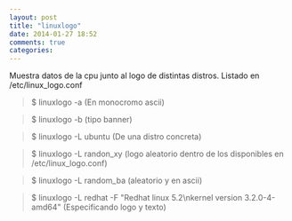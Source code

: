 ```yaml
---
layout: post
title: "linuxlogo"
date: 2014-01-27 18:52
comments: true
categories: 
---
```

Muestra datos de la cpu junto al logo de distintas distros. Listado en /etc/linux_logo.conf

>$ linuxlogo -a (En monocromo ascii)

>$ linuxlogo -b (tipo banner)

>$ linuxlogo -L ubuntu (De una distro concreta)

>$ linuxlogo -L randon_xy (logo aleatorio dentro de los disponibles en /etc/linux_logo.conf)

>$ linuxlogo -L random_ba (aleatorio y en ascii)

>$ linuxlogo -L redhat -F "Redhat linux 5.2\nkernel version 3.2.0-4-amd64" (Especificando logo y texto)

